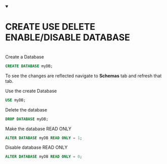 <details open>
<summary><h1>CREATE USE DELETE ENABLE/DISABLE DATABASE</h1></summary>
<br/>
Create a Database

```sql
CREATE DATABASE myDB;
```

To see the changes are reflected navigate to **Schemas** tab and refresh that tab.

Use the create Database

```sql
USE myDB;
```

Delete the database

```sql
DROP DATABASE myDB;
```

Make the database READ ONLY

```sql
ALTER DATABASE myDB READ ONLY = 1;
```

Disable database READ ONLY

```sql
ALTER DATABASE myDB READ ONLY = 0;
```

</details>
